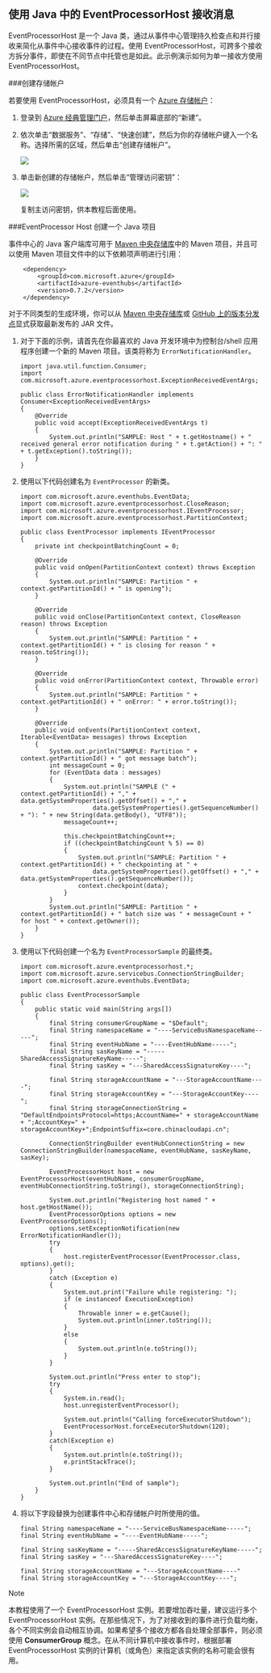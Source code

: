 ## 使用 Java 中的 EventProcessorHost 接收消息

EventProcessorHost 是一个 Java 类，通过从事件中心管理持久检查点和并行接收来简化从事件中心接收事件的过程。使用 EventProcessorHost，可跨多个接收方拆分事件，即使在不同节点中托管也是如此。此示例演示如何为单一接收方使用 EventProcessorHost。

###创建存储帐户

若要使用 EventProcessorHost，必须具有一个 [Azure 存储帐户][]：

1. 登录到 [Azure 经典管理门户][]，然后单击屏幕底部的“新建”。

2. 依次单击“数据服务”、“存储”、“快速创建”，然后为你的存储帐户键入一个名称。选择所需的区域，然后单击“创建存储帐户”。

    ![][11]

3. 单击新创建的存储帐户，然后单击“管理访问密钥”：

    ![][12]

    复制主访问密钥，供本教程后面使用。

###EventProcessor Host 创建一个 Java 项目

事件中心的 Java 客户端库可用于 [Maven 中央存储库](https://search.maven.org/#search%7Cga%7C1%7Ca%3A%22azure-eventhubs%22)中的 Maven 项目，并且可以使用 Maven 项目文件中的以下依赖项声明进行引用：

```
    <dependency>
        <groupId>com.microsoft.azure</groupId>
        <artifactId>azure-eventhubs</artifactId>
        <version>0.7.2</version>
    </dependency>
```

对于不同类型的生成环境，你可以从 [Maven 中央存储库](https://search.maven.org/#search%7Cga%7C1%7Ca%3A%22azure-eventhubs%22)或 [GitHub 上的版本分发点](https://github.com/Azure/azure-event-hubs/releases)显式获取最新发布的 JAR 文件。

1. 对于下面的示例，请首先在你最喜欢的 Java 开发环境中为控制台/shell 应用程序创建一个新的 Maven 项目。该类将称为 ```ErrorNotificationHandler```。

    ```
    import java.util.function.Consumer;
    import com.microsoft.azure.eventprocessorhost.ExceptionReceivedEventArgs;

    public class ErrorNotificationHandler implements Consumer<ExceptionReceivedEventArgs>
    {
        @Override
        public void accept(ExceptionReceivedEventArgs t)
        {
            System.out.println("SAMPLE: Host " + t.getHostname() + " received general error notification during " + t.getAction() + ": " + t.getException().toString());
        }
    }
    ```

2. 使用以下代码创建名为 ```EventProcessor``` 的新类。

    ```
    import com.microsoft.azure.eventhubs.EventData;
    import com.microsoft.azure.eventprocessorhost.CloseReason;
    import com.microsoft.azure.eventprocessorhost.IEventProcessor;
    import com.microsoft.azure.eventprocessorhost.PartitionContext;

    public class EventProcessor implements IEventProcessor
    {
        private int checkpointBatchingCount = 0;

        @Override
        public void onOpen(PartitionContext context) throws Exception
        {
            System.out.println("SAMPLE: Partition " + context.getPartitionId() + " is opening");
        }

        @Override
        public void onClose(PartitionContext context, CloseReason reason) throws Exception
        {
            System.out.println("SAMPLE: Partition " + context.getPartitionId() + " is closing for reason " + reason.toString());
        }

        @Override
        public void onError(PartitionContext context, Throwable error)
        {
            System.out.println("SAMPLE: Partition " + context.getPartitionId() + " onError: " + error.toString());
        }

        @Override
        public void onEvents(PartitionContext context, Iterable<EventData> messages) throws Exception
        {
            System.out.println("SAMPLE: Partition " + context.getPartitionId() + " got message batch");
            int messageCount = 0;
            for (EventData data : messages)
            {
                System.out.println("SAMPLE (" + context.getPartitionId() + "," + data.getSystemProperties().getOffset() + "," +
                        data.getSystemProperties().getSequenceNumber() + "): " + new String(data.getBody(), "UTF8"));
                messageCount++;

                this.checkpointBatchingCount++;
                if ((checkpointBatchingCount % 5) == 0)
                {
                    System.out.println("SAMPLE: Partition " + context.getPartitionId() + " checkpointing at " +
                        data.getSystemProperties().getOffset() + "," + data.getSystemProperties().getSequenceNumber());
                    context.checkpoint(data);
                }
            }
            System.out.println("SAMPLE: Partition " + context.getPartitionId() + " batch size was " + messageCount + " for host " + context.getOwner());
        }
    }
    ```

3. 使用以下代码创建一个名为 ```EventProcessorSample``` 的最终类。

    ```
    import com.microsoft.azure.eventprocessorhost.*;
    import com.microsoft.azure.servicebus.ConnectionStringBuilder;
    import com.microsoft.azure.eventhubs.EventData;

    public class EventProcessorSample
    {
        public static void main(String args[])
        {
            final String consumerGroupName = "$Default";
            final String namespaceName = "----ServiceBusNamespaceName-----";
            final String eventHubName = "----EventHubName-----";
            final String sasKeyName = "-----SharedAccessSignatureKeyName-----";
            final String sasKey = "---SharedAccessSignatureKey----";

            final String storageAccountName = "---StorageAccountName----";
            final String storageAccountKey = "---StorageAccountKey----";
            final String storageConnectionString = "DefaultEndpointsProtocol=https;AccountName=" + storageAccountName + ";AccountKey=" + storageAccountKey+";EndpointSuffix=core.chinacloudapi.cn";

            ConnectionStringBuilder eventHubConnectionString = new ConnectionStringBuilder(namespaceName, eventHubName, sasKeyName, sasKey);

            EventProcessorHost host = new EventProcessorHost(eventHubName, consumerGroupName, eventHubConnectionString.toString(), storageConnectionString);

            System.out.println("Registering host named " + host.getHostName());
            EventProcessorOptions options = new EventProcessorOptions();
            options.setExceptionNotification(new ErrorNotificationHandler());
            try
            {
                host.registerEventProcessor(EventProcessor.class, options).get();
            }
            catch (Exception e)
            {
                System.out.print("Failure while registering: ");
                if (e instanceof ExecutionException)
                {
                    Throwable inner = e.getCause();
                    System.out.println(inner.toString());
                }
                else
                {
                    System.out.println(e.toString());
                }
            }

            System.out.println("Press enter to stop");
            try
            {
                System.in.read();
                host.unregisterEventProcessor();

                System.out.println("Calling forceExecutorShutdown");
                EventProcessorHost.forceExecutorShutdown(120);
            }
            catch(Exception e)
            {
                System.out.println(e.toString());
                e.printStackTrace();
            }

            System.out.println("End of sample");
        }
    }
    ```

4. 将以下字段替换为创建事件中心和存储帐户时所使用的值。

    ```
    final String namespaceName = "----ServiceBusNamespaceName-----";
    final String eventHubName = "----EventHubName-----";

    final String sasKeyName = "-----SharedAccessSignatureKeyName-----";
    final String sasKey = "---SharedAccessSignatureKey----";

    final String storageAccountName = "---StorageAccountName----"
    final String storageAccountKey = "---StorageAccountKey----";
    ```

> [!NOTE]
> 本教程使用了一个 EventProcessorHost 实例。若要增加吞吐量，建议运行多个 EventProcessorHost 实例。在那些情况下，为了对接收到的事件进行负载均衡，各个不同实例会自动相互协调。如果希望多个接收方都各自处理全部事件，则必须使用 **ConsumerGroup** 概念。在从不同计算机中接收事件时，根据部署 EventProcessorHost 实例的计算机（或角色）来指定该实例的名称可能会很有用。

<!-- Links -->
[Event Hubs Overview]: ../articles/event-hubs/event-hubs-overview.md
[Azure 存储帐户]: ../articles/storage/storage-create-storage-account.md
[Azure 经典管理门户]: http://manage.windowsazure.cn

<!-- Images -->
[11]: ./media/service-bus-event-hubs-getstarted/create-eph-csharp2.png
[12]: ./media/service-bus-event-hubs-getstarted/create-eph-csharp3.png

<!---HONumber=Mooncake_0718_2016-->